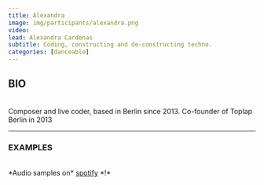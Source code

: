 ```yaml
---
title: Alexandra
image: img/participants/alexandra.png
video:
lead: Alexandra Cardenas
subtitle: Coding, constructing and de-constructing techno.
categories: [danceable]
---
```


## BIO
<br>
Composer and live coder, based in Berlin since 2013. Co-founder of Toplap Berlin in 2013

---

### EXAMPLES
<br>
*Audio samples on* <a href="https://open.spotify.com/album/0v7QxU85ZVjbWvw7hO7IBR?si=USHqhyuLTLep2dAWOxx-Yg" target="_blank">spotify</a> *!*
